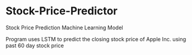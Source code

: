 # Stock-Price-Predictor
Stock Price Prediction Machine Learning Model

Program uses LSTM to predict the closing stock price of Apple Inc. using past 60 day stock price
